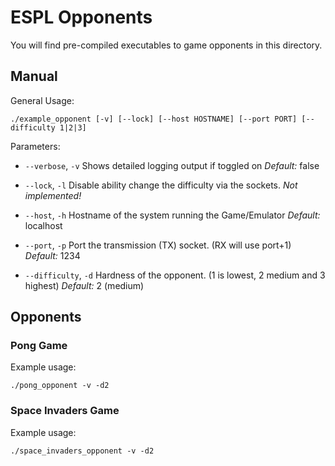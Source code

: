 # ESPL Opponents

You will find pre-compiled executables to game opponents in this directory.

## Manual

General Usage:

```
./example_opponent [-v] [--lock] [--host HOSTNAME] [--port PORT] [--difficulty 1|2|3]
```

Parameters:

- `--verbose`, `-v`
Shows detailed logging output if toggled on
*Default:* false

- `--lock`, `-l`
Disable ability change the difficulty via the sockets.
*Not implemented!*

- `--host`, `-h`
Hostname of the system running the Game/Emulator
*Default:* localhost

- `--port`, `-p`
Port the transmission (TX) socket. (RX will use port+1)
*Default:* 1234

- `--difficulty`, `-d`
Hardness of the opponent. (1 is lowest, 2 medium and 3 highest)
*Default:* 2 (medium)

## Opponents

### Pong Game

Example usage:

```
./pong_opponent -v -d2

```

### Space Invaders Game

Example usage:

```
./space_invaders_opponent -v -d2
```

